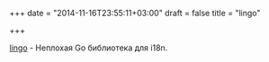 +++
date = "2014-11-16T23:55:11+03:00"
draft = false
title = "lingo"

+++

<p><a href="https://github.com/kortem/lingo">lingo</a>&nbsp;- Неплохая Go библиотека для&nbsp;i18n.</p>


